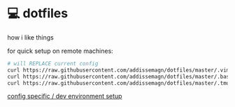 # 💻 dotfiles
how i like things

for quick setup on remote machines:
```sh
# will REPLACE current config
curl https://raw.githubusercontent.com/addissemagn/dotfiles/master/.vimrc --output ~/.vimrc
curl https://raw.githubusercontent.com/addissemagn/dotfiles/master/.bashrc --output ~/.bashrc
curl https://raw.githubusercontent.com/addissemagn/dotfiles/master/.tmux.conf --output ~/.tmux.conf
```

[config specific / dev environment setup](https://gist.github.com/addissemagn/db3aee841b374199ada608ea0b188479)
